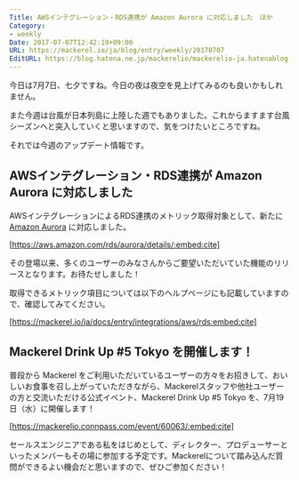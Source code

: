 ```yaml
---
Title: AWSインテグレーション・RDS連携が Amazon Aurora に対応しました　ほか
Category:
- weekly
Date: 2017-07-07T12:42:19+09:00
URL: https://mackerel.io/ja/blog/entry/weekly/20170707
EditURL: https://blog.hatena.ne.jp/mackerelio/mackerelio-ja.hatenablog.mackerel.io/atom/entry/8599973812277303982
---
```


今日は7月7日、七夕ですね。今日の夜は夜空を見上げてみるのも良いかもしれません。

また今週は台風が日本列島に上陸した週でもありました。これからますます台風シーズンへと突入していくと思いますので、気をつけたいところですね。

それでは今週のアップデート情報です。


## AWSインテグレーション・RDS連携が Amazon Aurora に対応しました
AWSインテグレーションによるRDS連携のメトリック取得対象として、新たに [Amazon Aurora](https://aws.amazon.com/rds/aurora/details/) に対応しました。

[https://aws.amazon.com/rds/aurora/details/:embed:cite]

その登場以来、多くのユーザーのみなさんからご要望いただいていた機能のリリースとなります。お待たせしました！

取得できるメトリック項目については以下のヘルプページにも記載していますので、確認してみてください。


[https://mackerel.io/ja/docs/entry/integrations/aws/rds:embed:cite]


## Mackerel Drink Up #5 Tokyo を開催します！

普段から Mackerel をご利用いただいているユーザーの方々をお招きして、おいしいお食事を召し上がっていただきながら、Mackerelスタッフや他社ユーザーの方と交流いただける公式イベント、Mackerel Drink Up #5 Tokyo を、7月19日（水）に開催します！


[https://mackerelio.connpass.com/event/60063/:embed:cite]

セールスエンジニアである私をはじめとして、ディレクター、プロデューサーといったメンバーもその場に参加する予定です。Mackerelについて踏み込んだ質問ができるよい機会だと思いますので、ぜひご参加ください！
